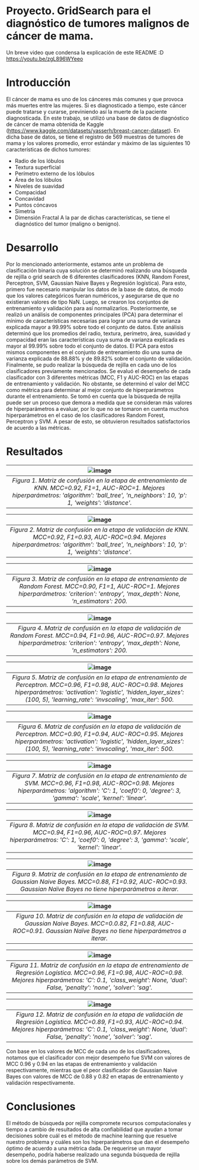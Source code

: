 # Proyecto. GridSearch para el diagnóstico de tumores malignos de cáncer de mama.
Un breve video que condensa la explicación de este README :D https://youtu.be/zgL896WYeeo
# Introducción
El cáncer de mama es uno de los cánceres más comunes y que provoca más muertes entre las mujeres. Si es diagnosticado a tiempo, este cáncer puede tratarse y curarse, previniendo así la muerte de la paciente diagnosticada.
En este trabajo, se utilizó una base de datos de diagnóstico de cáncer de mama obtenida de Kaggle (https://www.kaggle.com/datasets/yasserh/breast-cancer-dataset). En dicha base de datos, se tiene el registro de 569 muestras de tumores de mama y los valores promedio, error estándar y máximo de las siguientes 10 características de dichos tumores:
* Radio de los lóbulos
*	Textura superficial
*	Perímetro externo de los lóbulos
*	Área de los lóbulos
*	Niveles de suavidad
*	Compacidad
*	Concavidad
*	Puntos cóncavos
*	Simetría
*	Dimensión Fractal
A la par de dichas características, se tiene el diagnóstico del tumor (maligno o benigno).

# Desarrollo
Por lo mencionado anteriormente, estamos ante un problema de clasificación binaria cuya solución se determinó realizando una búsqueda de rejilla o grid search de 6 diferentes clasificadores (KNN, Random Forest, Perceptron, SVM, Gaussian Naive Bayes y Regresión logística). 
Para esto, primero fue necesario manipular los datos de la base de datos, de modo que los valores categóricos fueran numéricos, y asegurarse de que no existieran valores de tipo NaN. Luego, se crearon los conjuntos de entrenamiento y validación para así normalizarlos.
Posteriormente, se realizó un análisis de componentes principales (PCA) para determinar el mínimo de características necesarias para lograr una suma de varianza explicada mayor a 99.99% sobre todo el conjunto de datos. Este análisis determinó que los promedios del radio, textura, perímetro, área, suavidad y compacidad eran las características cuya suma de varianza explicada es mayor al 99.99% sobre todo el conjunto de datos. El PCA para estos mismos componentes en el conjunto de entrenamiento dio una suma de varianza explicada de 88.88% y de 89.82% sobre el conjunto de validación.
Finalmente, se pudo realizar la búsqueda de rejilla en cada uno de los clasificadores previamente mencionados. Se evaluó el desempeño de cada clasificador con 3 diferentes métricas (MCC, F1 y AUC-ROC) en las etapas de entrenamiento y validación. No obstante, se determinó el valor del MCC como métrica para determinar al mejor conjunto de hiperparámetros durante el entrenamiento. 
Se tomó en cuenta que la búsqueda de rejilla puede ser un proceso que demora a medida que se consideran más valores de hiperparámetros a evaluar, por lo que no se tomaron en cuenta muchos hiperparámetros en el caso de los clasificadores Random Forest, Perceptron y SVM. A pesar de esto, se obtuvieron resultados satisfactorios de acuerdo a las métricas.
# Resultados

|![image](https://user-images.githubusercontent.com/119151132/204176023-039b4807-7e05-4e50-a096-b5f22c27212f.png)|
|:--:| 
|*Figura 1. Matriz de confusión en la etapa de entrenamiento de KNN. MCC=0.92, F1=1, AUC-ROC=1. Mejores hiperparámetros: 'algorithm': 'ball_tree', 'n_neighbors': 10, 'p': 1, 'weights': 'distance'.*|

|![image](https://user-images.githubusercontent.com/119151132/204176079-734f0b3e-a0bc-492c-8a73-9fc5ec89ffe1.png)|
|:--:| 
|*Figura 2. Matriz de confusión en la etapa de validación de KNN. MCC=0.92, F1=0.93, AUC-ROC=0.94. Mejores hiperparámetros: 'algorithm': 'ball_tree', 'n_neighbors': 10, 'p': 1, 'weights': 'distance'.*|

|![image](https://user-images.githubusercontent.com/119151132/204176106-092123ad-85be-413b-8911-d1a1eacea2a4.png)|
|:--:| 
|*Figura 3. Matriz de confusión en la etapa de entrenamiento de Random Forest. MCC=0.90, F1=1, AUC-ROC=1. Mejores hiperparámetros: 'criterion': 'entropy', 'max_depth': None, 'n_estimators': 200.*|

|![image](https://user-images.githubusercontent.com/119151132/204176138-c5b61a07-bd76-4f45-a65b-0502f4e8e869.png)|
|:--:| 
|*Figura 4. Matriz de confusión en la etapa de validación de Random Forest. MCC=0.94, F1=0.96, AUC-ROC=0.97. Mejores hiperparámetros: 'criterion': 'entropy', 'max_depth': None, 'n_estimators': 200.*|

|![image](https://user-images.githubusercontent.com/119151132/204176172-d9268f83-e2f9-491c-ba16-e5b0f39044af.png)|
|:--:| 
|*Figura 5. Matriz de confusión en la etapa de entrenamiento de Perceptron. MCC=0.96, F1=0.98, AUC-ROC=0.98. Mejores hiperparámetros: 'activation': 'logistic', 'hidden_layer_sizes': (100, 5), 'learning_rate': 'invscaling', 'max_iter': 500.*|

|![image](https://user-images.githubusercontent.com/119151132/204176198-2323d5a4-a04a-4b5e-949d-60d5a544926a.png)|
|:--:| 
|*Figura 6. Matriz de confusión en la etapa de validación de Perceptron. MCC=0.90, F1=0.94, AUC-ROC=0.95. Mejores hiperparámetros: 'activation': 'logistic', 'hidden_layer_sizes': (100, 5), 'learning_rate': 'invscaling', 'max_iter': 500.*|

|![image](https://user-images.githubusercontent.com/119151132/204176223-b02f93a5-fec2-4b68-ab76-dc405c26dba6.png)|
|:--:| 
|*Figura 7. Matriz de confusión en la etapa de entrenamiento de SVM. MCC=0.96, F1=0.98, AUC-ROC=0.98. Mejores hiperparámetros: 'algorithm': 'C': 1, 'coef0': 0, 'degree': 3, 'gamma': 'scale', 'kernel': 'linear'.*|

|![image](https://user-images.githubusercontent.com/119151132/204176253-bfe50895-ae25-4253-bf95-ccc11c6b1bf5.png)|
|:--:| 
|*Figura 8. Matriz de confusión en la etapa de validación de SVM. MCC=0.94, F1=0.96, AUC-ROC=0.97. Mejores hiperparámetros: 'C': 1, 'coef0': 0, 'degree': 3, 'gamma': 'scale', 'kernel': 'linear'.*|

|![image](https://user-images.githubusercontent.com/119151132/204176281-6791d18a-e8fe-478a-9808-34e2c5b196dc.png)|
|:--:| 
|*Figura 9. Matriz de confusión en la etapa de entrenamiento de Gaussian Naive Bayes. MCC=0.88, F1=0.92, AUC-ROC=0.93. Gaussian Naïve Bayes no tiene hiperparámetros a iterar.*|

|![image](https://user-images.githubusercontent.com/119151132/204176317-8b1bb519-fce9-4805-b59a-3766e3fb1d26.png)|
|:--:| 
|*Figura 10. Matriz de confusión en la etapa de validación de Gaussian Naive Bayes. MCC=0.0.82, F1=0.88, AUC-ROC=0.91. Gaussian Naïve Bayes no tiene hiperparámetros a iterar.*|

|![image](https://user-images.githubusercontent.com/119151132/204176338-bcab848b-f5ef-4c01-b657-694279fcb551.png)|
|:--:| 
|*Figura 11. Matriz de confusión en la etapa de entrenamiento de Regresión Logística. MCC=0.96, F1=0.98, AUC-ROC=0.98. Mejores hiperparámetros: 'C': 0.1, 'class_weight': None, 'dual': False, 'penalty': 'none', 'solver': 'sag'.*|

|![image](https://user-images.githubusercontent.com/119151132/204176374-419090eb-23a2-46b4-bc82-7e64d78ec99d.png)|
|:--:| 
|*Figura 12. Matriz de confusión en la etapa de validación de Regresión Logística. MCC=0.89, F1=0.93, AUC-ROC=0.94. Mejores hiperparámetros: 'C': 0.1, 'class_weight': None, 'dual': False, 'penalty': 'none', 'solver': 'sag'.*|

Con base en los valores de MCC de cada uno de los clasificadores, notamos que el clasificador con mejor desempeño fue SVM con valores de MCC 0.96 y 0.94 en las etapas de entrenamiento y validación respectivamente, mientras que el peor clasificador de Gaussian Naive Bayes con valores de MCC de 0.88 y 0.82 en etapas de entrenamiento y validación respectivamente.
# Conclusiones
El método de búsqueda por rejilla compromete recursos computacionales y tiempo a cambio de resultados de alta confiabilidad que ayudan a tomar decisiones sobre cuál es el método de machine learning que resuelve nuestro problema y cuáles son los hiperparámetros que dan el desempeño óptimo de acuerdo a una métrica dada. De requerirse un mayor desempeño, podría haberse realizado una segunda búsqueda de rejilla sobre los demás parámetros de SVM. 

